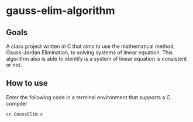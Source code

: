 # gauss-elim-algorithm

## Goals
A class project written in C that aims to use the mathematical method, Gauss-Jordan Elimination, to solving systems of linear equation. This algorithm also is able to identify is a system of linear equation is consistent or not.

## How to use
Enter the following code in a terminal environment that supports a C compiler

```
cc GaussElim.c
```


